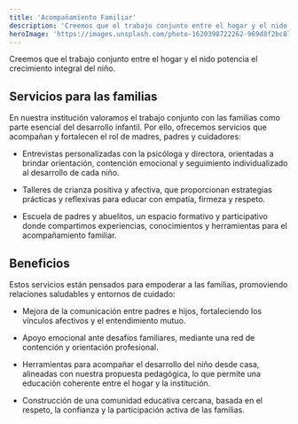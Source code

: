 ```yaml
---
title: 'Acompañamiento Familiar'
description: 'Creemos que el trabajo conjunto entre el hogar y el nido potencia el crecimiento integral del niño.'
heroImage: 'https://images.unsplash.com/photo-1620398722262-969d8f2bc875?q=80&w=2070&auto=format&fit=crop&ixlib=rb-4.1.0&ixid=M3wxMjA3fDB8MHxwaG90by1wYWdlfHx8fGVufDB8fHx8fA%3D%3D'
---
```


Creemos que el trabajo conjunto entre el hogar y el nido potencia el crecimiento integral del niño.

## Servicios para las familias

En nuestra institución valoramos el trabajo conjunto con las familias como parte esencial del desarrollo infantil. Por ello, ofrecemos servicios que acompañan y fortalecen el rol de madres, padres y cuidadores:

- Entrevistas personalizadas con la psicóloga y directora, orientadas a brindar orientación, contención emocional y seguimiento individualizado al desarrollo de cada niño.

- Talleres de crianza positiva y afectiva, que proporcionan estrategias prácticas y reflexivas para educar con empatía, firmeza y respeto.

- Escuela de padres y abuelitos, un espacio formativo y participativo donde compartimos experiencias, conocimientos y herramientas para el acompañamiento familiar.

## Beneficios

Estos servicios están pensados para empoderar a las familias, promoviendo relaciones saludables y entornos de cuidado:

- Mejora de la comunicación entre padres e hijos, fortaleciendo los vínculos afectivos y el entendimiento mutuo.

- Apoyo emocional ante desafíos familiares, mediante una red de contención y orientación profesional.

- Herramientas para acompañar el desarrollo del niño desde casa, alineadas con nuestra propuesta pedagógica, lo que permite una educación coherente entre el hogar y la institución.

- Construcción de una comunidad educativa cercana, basada en el respeto, la confianza y la participación activa de las familias.

